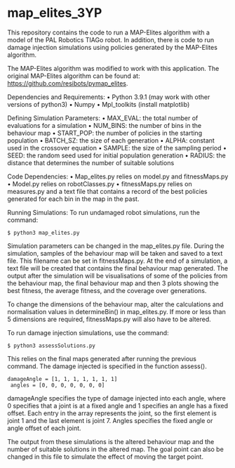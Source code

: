 # map_elites_3YP
This repository contains the code to run a MAP-Elites algorithm with a model of the PAL Robotics TIAGo robot. In addition, there is code to run damage injection simulations using policies generated by the MAP-Elites algorithm.

The MAP-Elites algorithm was modified to work with this application. The original MAP-Elites algorithm can be found at: https://github.com/resibots/pymap_elites. 

Dependencies and Requirements:
•	Python 3.9.1 (may work with other versions of python3)
•	Numpy
•	Mpl_toolkits (install matplotlib)

Defining Simulation Parameters:
•	MAX_EVAL: the total number of evaluations for a simulation
•	NUM_BINS: the number of bins in the behaviour map
•	START_POP: the number of policies in the starting population 
•	BATCH_SZ: the size of each generation
•	ALPHA: constant used in the crossover equation
•	SAMPLE: the size of the sampling period
•	SEED: the random seed used for initial population generation
•	RADIUS: the distance that determines the number of suitable solutions

Code Dependencies:
•	Map_elites.py relies on model.py and fitnessMaps.py
•	Model.py relies on robotClasses.py
•	fitnessMaps.py relies on measures.py and a text file that contains a record of the best policies generated for each bin in the map in the past.

Running Simulations:
To run undamaged robot simulations, run the command:

	$ python3 map_elites.py

Simulation parameters can be changed in the map_elites.py file. During the simulation, samples of the behaviour map will be taken and saved to a text file. This filename can be set in fitnessMaps.py. At the end of a simulation, a text file will be created that contains the final behaviour map generated. The output after the simulation will be visualisations of some of the policies from the behaviour map, the final behaviour map and then 3 plots showing the best fitness, the average fitness, and the coverage over generations.

To change the dimensions of the behaviour map, alter the calculations and normalisation values in determineBin() in map_elites.py. If more or less than 5 dimensions are required, fitnessMaps.py will also have to be altered.


To run damage injection simulations, use the command:
	
	$ python3 assessSolutions.py

This relies on the final maps generated after running the previous command. The damage injected is specified in the function assess(). 

	damageAngle = [1, 1, 1, 1, 1, 1, 1]
   	 angles = [0, 0, 0, 0, 0, 0, 0]

damageAngle specifies the type of damage injected into each angle, where 0 specifies that a joint is at a fixed angle and 1 specifies an angle has a fixed offset. Each entry in the array represents the joint, so the first element is joint 1 and the last element is joint 7. Angles specifies the fixed angle or angle offset of each joint. 

The output from these simulations is the altered behaviour map and the number of suitable solutions in the altered map. The goal point can also be changed in this file to simulate the effect of moving the target point.
